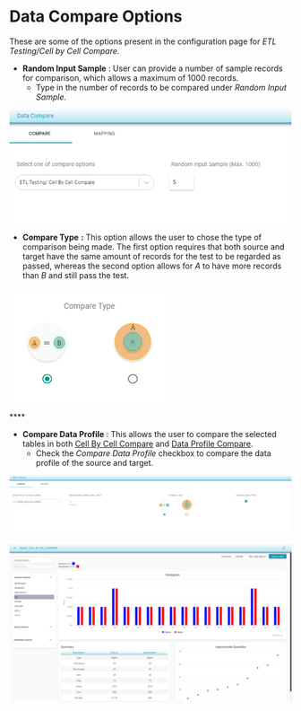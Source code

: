 # Data Compare Options

These are some of the options present in the configuration page for _ETL Testing/Cell by Cell Compare._

* **Random Input Sample** : User can provide a number of sample records for comparison, which allows a maximum of 1000 records.
  * Type in the number of records to be compared under _Random Input Sample._

![Random Input Sample](../../../../../.gitbook/assets/ris.png)

* **Compare Type** **:** This option allows the user to chose the type of comparison being made. The first option requires that both source and target have the same amount of records for the test to be regarded as passed, whereas the second option allows for _A_ to have more records than _B_ and still pass the test. 



![Compare Type](../../../../../.gitbook/assets/comparetypeab.png)

\*\*\*\*



* **Compare Data Profile** : This allows the user to compare the selected tables in both                            [Cell By Cell Compare](https://app.gitbook.com/@dataq/s/docs/~/drafts/-MWNZNqGnn1zbZL4vVWr/flows/untitled-1/compare-cell-by-cell/cell-by-cell-compare) and [Data Profile Compare](https://app.gitbook.com/@dataq/s/docs/~/drafts/-MWNZNqGnn1zbZL4vVWr/flows/untitled-1/compare-cell-by-cell/data-profile-compare).
  * Check the _Compare Data Profile_ checkbox to compare the data profile of the source and target.      

 

![Compare Data Profile](../../../../../.gitbook/assets/cell_dataprofile.png)



![Compare Data Profile Result](../../../../../.gitbook/assets/image%20%288%29.png)



